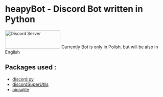 # heapyBot - Discord Bot written in Python  

<img src="https://i.imgur.com/02nwlzt.png" alt="Discord Server" width="180" height="60">  
Currently Bot is only in Polish, but will be also in English  

## Packages used :  
 - <a href="https://github.com/Rapptz/discord.py">discord.py</a>
 - <a href="https://github.com/discordsuperutils/discord-super-utils">discordSuperUtils</a>
 - <a href="https://github.com/omnilib/aiosqlite">aiosqlite</a>

